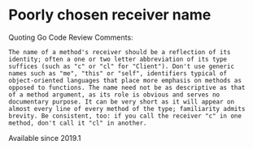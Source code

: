 # Poorly chosen receiver name

Quoting Go Code Review Comments:

    The name of a method's receiver should be a reflection of its
    identity; often a one or two letter abbreviation of its type
    suffices (such as "c" or "cl" for "Client"). Don't use generic
    names such as "me", "this" or "self", identifiers typical of
    object-oriented languages that place more emphasis on methods as
    opposed to functions. The name need not be as descriptive as that
    of a method argument, as its role is obvious and serves no
    documentary purpose. It can be very short as it will appear on
    almost every line of every method of the type; familiarity admits
    brevity. Be consistent, too: if you call the receiver "c" in one
    method, don't call it "cl" in another.

Available since
    2019.1

